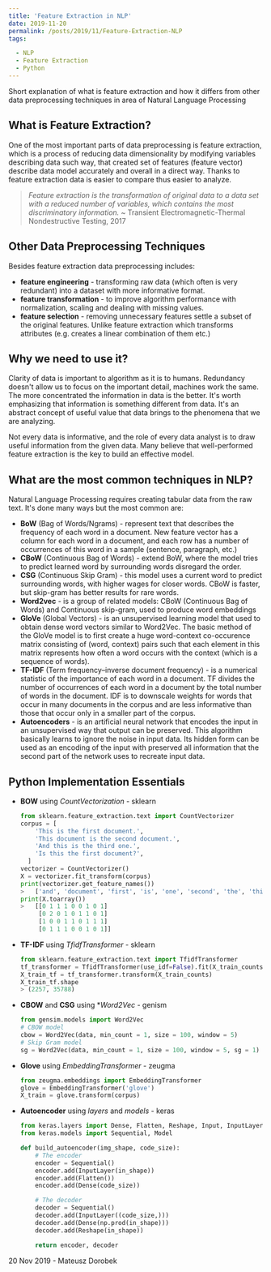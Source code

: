 ```yaml
---
title: 'Feature Extraction in NLP'
date: 2019-11-20
permalink: /posts/2019/11/Feature-Extraction-NLP
tags:

  - NLP
  - Feature Extraction
  - Python
---
```


Short explanation of what is feature extraction and how it differs from other data preprocessing techniques in area of Natural Language Processing

## What is Feature Extraction?

One of the most important parts of data preprocessing is feature extraction, which is a process of reducing data dimensionality by modifying variables describing data such way, that created set of features (feature vector) describe data model accurately and overall in a direct way. Thanks to feature extraction data is easier to compare thus easier to analyze. 

>  *Feature extraction is the transformation of original data to a data set with a reduced number of variables, which contains the most discriminatory information.* ~ Transient Electromagnetic-Thermal Nondestructive Testing, 2017

## Other Data Preprocessing Techniques

Besides feature extraction data preprocessing includes:

- **feature engineering** - transforming raw data (which often is very redundant) into a dataset with more informative format.
- **feature transformation** - to improve algorithm performance with normalization, scaling and dealing with missing values.
- **feature selection** - removing unnecessary features settle a subset of the original features. Unlike feature extraction which transforms attributes (e.g. creates a linear combination of them etc.)

## Why we need to use it?

Clarity of data is important to algorithm as it is to humans. Redundancy doesn't allow us to focus on the important detail, machines work the same. The more concentrated the information in data is the better. It's worth emphasizing that information is something different from data. It's an abstract concept of useful value that data brings to the phenomena that we are analyzing.  

Not every data is informative, and the role of every data analyst is to draw useful information from the given data. Many believe that well-performed feature extraction is the key to build an effective model.

## What are the most common techniques in NLP?

Natural Language Processing requires creating tabular data from the raw text. It's done many ways but the most common are:

- **BoW** (Bag of Words/Ngrams) - represent text that describes the frequency of each word in a document. New feature vector has a column for each word in a document, and each row has a number of occurrences of this word in a sample (sentence, paragraph, etc.)
- **CBoW** (Continuous Bag of Words) - extend BoW, where the model tries to predict learned word by surrounding words disregard the order.
- **CSG** (Continuous Skip Gram) - this model uses a current word to predict surrounding words, with higher wages for closer words. CBoW is faster, but skip-gram has better results for rare words.
- **Word2vec** - is a group of related models: CBoW (Continuous Bag of Words) and Continuous skip-gram,  used to produce word embeddings
- **GloVe** (Global Vectors) - is an unsupervised learning model that used to obtain dense word vectors similar to Word2Vec.  The basic method of the GloVe model is to first create a huge word-context co-occurence matrix consisting of (word, context) pairs such that each element in this matrix represents how often a word occurs with the context (which is a sequence of words).  
- **TF-IDF** (Term frequency–inverse document frequency) - is a numerical statistic of the importance of each word in a document. TF divides the number of occurrences of each word in a document by the total number of words in the document. IDF is to downscale weights for words that occur in many documents in the corpus and are less informative than those that occur only in a smaller part of the corpus. 
- **Autoencoders** - is an artificial neural network that encodes the input in an unsupervised way that output can be preserved. This algorithm basically learns to ignore the noise in input data. Its hidden form can be used as an encoding of the input with preserved all information that the second part of the network uses to recreate input data.

## Python Implementation Essentials

- **BOW** using *CountVectorization* - sklearn

  ```python
  from sklearn.feature_extraction.text import CountVectorizer
  corpus = [
      'This is the first document.',
      'This document is the second document.',
      'And this is the third one.',
      'Is this the first document?',
  	]
  vectorizer = CountVectorizer()
  X = vectorizer.fit_transform(corpus)
  print(vectorizer.get_feature_names())
  >   ['and', 'document', 'first', 'is', 'one', 'second', 'the', 'third', 'this']
  print(X.toarray())  
  >   [[0 1 1 1 0 0 1 0 1]
       [0 2 0 1 0 1 1 0 1]
       [1 0 0 1 1 0 1 1 1]
       [0 1 1 1 0 0 1 0 1]]
  ```
- **TF-IDF** using *TfidfTransformer* - sklearn
  
  ```python
  from sklearn.feature_extraction.text import TfidfTransformer
  tf_transformer = TfidfTransformer(use_idf=False).fit(X_train_counts)
  X_train_tf = tf_transformer.transform(X_train_counts)
  X_train_tf.shape
  > (2257, 35788)
  ```

- **CBOW** and **CSG** using **Word2Vec* - genism

  ```python
  from gensim.models import Word2Vec 
  # CBOW model 
  cbow = Word2Vec(data, min_count = 1, size = 100, window = 5) 
  # Skip Gram model 
  sg = Word2Vec(data, min_count = 1, size = 100, window = 5, sg = 1)
  ```

- **Glove** using *EmbeddingTransformer* - zeugma

  ```python
  from zeugma.embeddings import EmbeddingTransformer
  glove = EmbeddingTransformer('glove')
  X_train = glove.transform(corpus)
  ```

- **Autoencoder** using *layers* and *models* - keras

  ```python
  from keras.layers import Dense, Flatten, Reshape, Input, InputLayer
  from keras.models import Sequential, Model
  
  def build_autoencoder(img_shape, code_size):
      # The encoder
      encoder = Sequential()
      encoder.add(InputLayer(in_shape))
      encoder.add(Flatten())
      encoder.add(Dense(code_size))
  
      # The decoder
      decoder = Sequential()
      decoder.add(InputLayer((code_size,)))
      decoder.add(Dense(np.prod(in_shape)))
      decoder.add(Reshape(in_shape))
  
      return encoder, decoder
  ```


20 Nov 2019 - Mateusz Dorobek